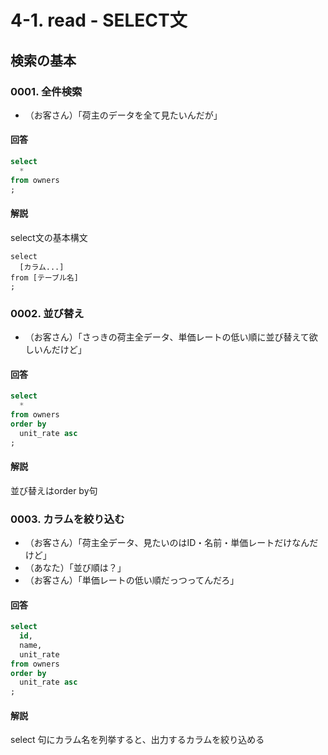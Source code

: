 # 4-1. read - SELECT文

## 検索の基本
### 0001. 全件検索
- （お客さん）「荷主のデータを全て見たいんだが」

#### 回答
```sql
select
  *
from owners
;
```

#### 解説
select文の基本構文
```
select
  [カラム...]
from [テーブル名]
;
```

### 0002. 並び替え
- （お客さん）「さっきの荷主全データ、単価レートの低い順に並び替えて欲しいんだけど」

#### 回答
```sql
select
  *
from owners
order by
  unit_rate asc
;
```

#### 解説
並び替えはorder by句

### 0003. カラムを絞り込む
- （お客さん）「荷主全データ、見たいのはID・名前・単価レートだけなんだけど」
- （あなた）「並び順は？」
- （お客さん）「単価レートの低い順だっつってんだろ」

#### 回答
```sql
select
  id,
  name,
  unit_rate
from owners
order by
  unit_rate asc
;
```

#### 解説
select 句にカラム名を列挙すると、出力するカラムを絞り込める

